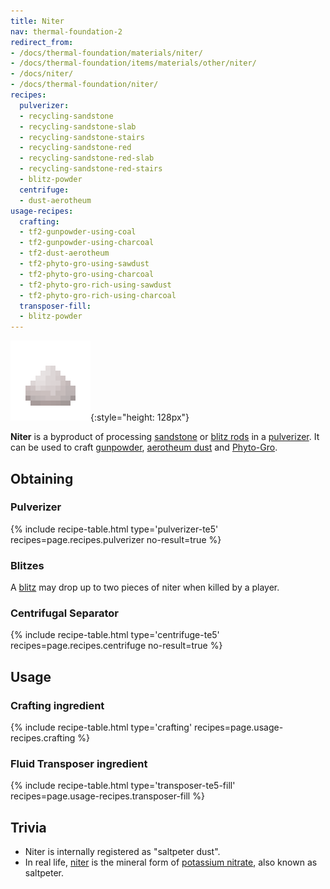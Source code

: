 ```yaml
---
title: Niter
nav: thermal-foundation-2
redirect_from:
- /docs/thermal-foundation/materials/niter/
- /docs/thermal-foundation/items/materials/other/niter/
- /docs/niter/
- /docs/thermal-foundation/niter/
recipes:
  pulverizer:
  - recycling-sandstone
  - recycling-sandstone-slab
  - recycling-sandstone-stairs
  - recycling-sandstone-red
  - recycling-sandstone-red-slab
  - recycling-sandstone-red-stairs
  - blitz-powder
  centrifuge:
  - dust-aerotheum
usage-recipes:
  crafting:
  - tf2-gunpowder-using-coal
  - tf2-gunpowder-using-charcoal
  - tf2-dust-aerotheum
  - tf2-phyto-gro-using-sawdust
  - tf2-phyto-gro-using-charcoal
  - tf2-phyto-gro-rich-using-sawdust
  - tf2-phyto-gro-rich-using-charcoal
  transposer-fill:
  - blitz-powder
---
```


![Niter](/assets/images/thermal-foundation-2/niter.png){:style="height: 128px"}


**Niter** is a byproduct of processing
[sandstone](https://minecraft.gamepedia.com/Sandstone) or [blitz
rods](/docs/thermal-foundation-2/blitz-rod/) in a [pulverizer](/docs/thermal-expansion-5/pulverizer/). It can be used to
craft [gunpowder](https://minecraft.gamepedia.com/Gunpowder), [aerotheum
dust](/docs/thermal-foundation-2/aerotheum-dust/) and [Phyto-Gro](/docs/thermal-foundation-2/phyto-gro/).


Obtaining
---------

### Pulverizer
{% include recipe-table.html type='pulverizer-te5' recipes=page.recipes.pulverizer no-result=true %}

### Blitzes
A [blitz](/docs/thermal-foundation-2/blitz/) may drop up to two pieces of niter when killed by a
player.

### Centrifugal Separator
{% include recipe-table.html type='centrifuge-te5' recipes=page.recipes.centrifuge no-result=true %}


Usage
-----

### Crafting ingredient
{% include recipe-table.html type='crafting' recipes=page.usage-recipes.crafting %}

### Fluid Transposer ingredient
{% include recipe-table.html type='transposer-te5-fill' recipes=page.usage-recipes.transposer-fill %}


Trivia
------

* Niter is internally registered as "saltpeter dust".
* In real life, [niter](https://en.wikipedia.org/wiki/Niter) is the mineral form
  of [potassium nitrate](https://en.wikipedia.org/wiki/Potassium_nitrate), also
  known as saltpeter.

